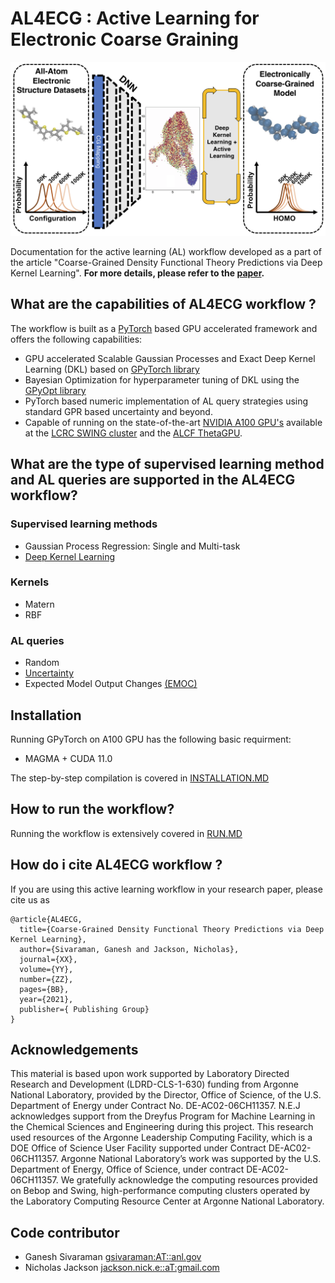 # AL4ECG : Active Learning for Electronic Coarse Graining 

<img src='./IMG/AL4ECG.png' alt='AL4ECG.'></img>

Documentation for the active learning (AL) workflow developed as a part of the article "Coarse-Grained Density Functional Theory Predictions via Deep Kernel Learning". 
__For more details, please refer to the [paper](https://www.url_to_be_added.com).__



## What are the capabilities of AL4ECG workflow ?

The workflow is built as a [PyTorch](https://pytorch.org) based GPU accelerated framework and offers the following capabilities:

* GPU accelerated Scalable Gaussian Processes and Exact Deep Kernel Learning (DKL) based on [GPyTorch library](https://gpytorch.ai)
* Bayesian Optimization for hyperparameter tuning of  DKL using the [GPyOpt library](https://github.com/SheffieldML/GPyOpt)
* PyTorch based numeric implementation of AL query strategies using standard GPR based uncertainty and beyond.
* Capable of running on the state-of-the-art [NVIDIA A100 GPU's](https://www.nvidia.com/en-us/data-center/a100/) available at the [LCRC SWING cluster](https://www.lcrc.anl.gov/systems/resources/swing/) and the [ALCF ThetaGPU](https://www.alcf.anl.gov/support-center/theta/theta-thetagpu-overview#theta-gpu).


## What are the type of  supervised learning method  and  AL queries are supported in the  AL4ECG workflow?

###  Supervised learning methods
* Gaussian Process Regression: Single and Multi-task
* [Deep Kernel Learning](http://proceedings.mlr.press/v51/wilson16.html) 

### Kernels
* Matern 
* RBF

### AL queries
* Random 
* [Uncertainty](https://link.springer.com/article/10.1007/s11263-009-0268-3) 
* Expected Model Output Changes [(EMOC)](https://link.springer.com/chapter/10.1007/978-3-319-10593-2_37)

## Installation 

Running GPyTorch on A100 GPU has the following basic requirment:

* MAGMA + CUDA 11.0


The step-by-step compilation is covered in [INSTALLATION.MD](https://github.com/TheJacksonLab/ECG_ActiveLearning/blob/main/INSTALLATION.MD)


## How to run the workflow?

Running the workflow is extensively covered in [RUN.MD](https://github.com/TheJacksonLab/ECG_ActiveLearning/blob/main/RUN.MD)

## How do i cite AL4ECG workflow ?

If you are using this active learning workflow  in your research paper, please cite us as
```
@article{AL4ECG,
  title={Coarse-Grained Density Functional Theory Predictions via Deep Kernel Learning},
  author={Sivaraman, Ganesh and Jackson, Nicholas},
  journal={XX},
  volume={YY},
  number={ZZ},
  pages={BB},
  year={2021},
  publisher={ Publishing Group}
}
```

## Acknowledgements
This material is based upon work supported by Laboratory Directed Research and Development (LDRD-CLS-1-630) funding from Argonne National Laboratory, provided by the Director, Office of Science, of the U.S. Department of Energy under Contract No. DE-AC02-06CH11357. N.E.J acknowledges support from the Dreyfus Program for Machine Learning in the Chemical Sciences and Engineering during this project. This research used resources of the Argonne Leadership Computing Facility, which is a DOE Office of Science User Facility supported under Contract DE-AC02-06CH11357. Argonne National Laboratory’s work was supported by the U.S. Department of Energy, Office of Science, under contract DE-AC02-06CH11357.  We gratefully acknowledge the computing resources provided on Bebop and  Swing,  high-performance computing clusters operated by the Laboratory Computing Resource Center at Argonne National Laboratory.

## Code contributor
* Ganesh Sivaraman <gsivaraman:AT::anl.gov>
* Nicholas Jackson <jackson.nick.e::aT:gmail.com>
